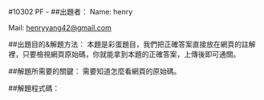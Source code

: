 #10302 	PF -
##出題者：
Name: henry

Mail: henryyang42@gmail.com

##出題目的&解題方法：
本題是彩蛋題目，我們把正確答案直接放在網頁的註解裡，只要檢視網頁原始碼，你就能拿到本題的正確答案，上傳後即可通關。

##解題所需要的關鍵：
需要知道怎麼看網頁的原始碼。

##解題程式碼：

